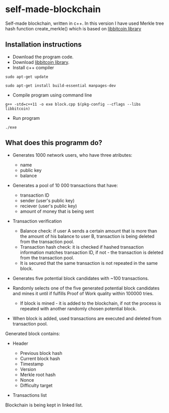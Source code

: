 # self-made-blockchain

Self-made blockchain, written in c++. In this version I have used Merkle tree hash function create_merkle() which is based on [libbitcoin library](https://github.com/libbitcoin/libbitcoin-system)
## Installation instructions

 * Download the program code.
 * Download [libbitcoin library](https://github.com/libbitcoin/libbitcoin-system).
 * Install c++ compiler
 
 `sudo apt-get update`
 
 `sudo apt-get install build-essential manpages-dev`
 * Compile program using command line
 
 `g++ -std=c++11 -o exe block.cpp $(pkg-config --cflags --libs libbitcoin)`
 
 * Run program
 
 `./exe`

 ## What does this programm do?
 
  * Generates 1000 network users, who have three atributes:
    * name
    * public key
    * balance
    
  * Generates a pool of 10 000 transactions that have:
    * transaction ID
    * sender (user's public key)
    * reciever (user's public key)
    * amount of money that is being sent
  
  * Transaction verification
    * Balance check: if user A sends a certain amount that is more than the amount of his balance to user B, transaction is being deleted from the transaction pool.
    * Transaction hash check: it is checked if hashed transaction information matches transaction ID, if not - the transaction is deleted from the transaction pool.
    * It is secured that the same transaction is not repeated in the same block.
    
  * Generates five potential block candidates with ~100 transactions.
  
  * Randomly selects one of the five generated potential block candidates and mines it until if fulfills Proof of Work quality within 100000 tries.
    * If block is mined - it is added to the blockchain, if not the process is repeated with another randomly chosen potential block.
  
  * When block is added, used transactions are executed and deleted from transaction pool.
  
 Generated block contains:
  
  * Header
    * Previous block hash
    * Current block hash
    * Timestamp
    * Version
    * Merkle root hash
    * Nonce
    * Difficulty target
  
  * Transactions list
  
Blockchain is being kept in linked list.
